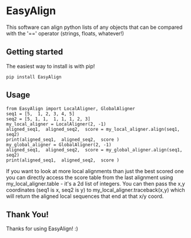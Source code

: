 # EasyAlign
This software can align python lists of any objects that can be compared with the '==' operator (strings, floats, whatever!)

## Getting started
The easiest way to install is with pip!

`pip install EasyAlign` 


## Usage

```
from EasyAlign import LocalAligner, GlobalAligner
seq1 = [5,  1, 2, 3, 4, 5]
seq2 = [5, 1, 1,  1, 1, 1, 2, 3]
my_local_aligner = LocalAligner(2, -1)
aligned_seq1,  aligned_seq2,  score = my_local_aligner.align(seq1, seq2)
print(aligned_seq1,  aligned_seq2,  score )
my_global_aligner = GlobalAligner(2, -1)
aligned_seq1,  aligned_seq2,  score = my_global_aligner.align(seq1, seq2)
print(aligned_seq1,  aligned_seq2,  score )
```

If you want to look at more local alignments than just the best scored one you can directly access the score table from the last alignment using my_local_aligner.table - it's a 2d list of integers.  You can then pass the x,y coordinates (seq1 is x, seq2 is y) to my_local_aligner.traceback(x,y) which will return the aligned local sequences that end at that x/y coord.

## Thank You!
Thanks for using EasyAlign! :)